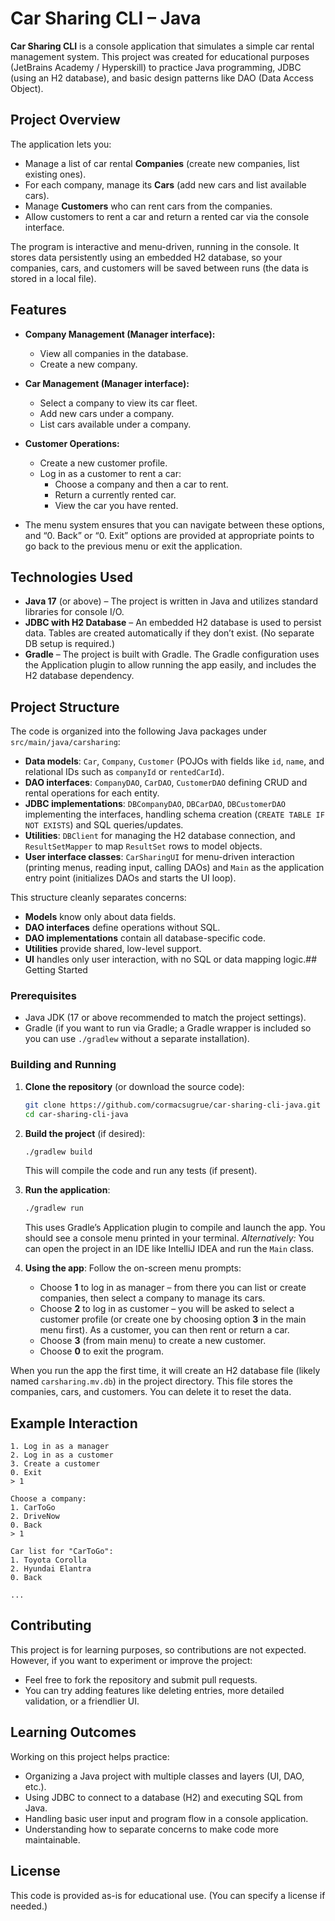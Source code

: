 # Car Sharing CLI – Java

**Car Sharing CLI** is a console application that simulates a simple car rental management system. This project was created for educational purposes (JetBrains Academy / Hyperskill) to practice Java programming, JDBC (using an H2 database), and basic design patterns like DAO (Data Access Object).

## Project Overview

The application lets you:

- Manage a list of car rental **Companies** (create new companies, list existing ones).
- For each company, manage its **Cars** (add new cars and list available cars).
- Manage **Customers** who can rent cars from the companies.
- Allow customers to rent a car and return a rented car via the console interface.

The program is interactive and menu-driven, running in the console. It stores data persistently using an embedded H2 database, so your companies, cars, and customers will be saved between runs (the data is stored in a local file).

## Features

- **Company Management (Manager interface):**

    - View all companies in the database.
    - Create a new company.

- **Car Management (Manager interface):**

    - Select a company to view its car fleet.
    - Add new cars under a company.
    - List cars available under a company.

- **Customer Operations:**

    - Create a new customer profile.
    - Log in as a customer to rent a car:
        - Choose a company and then a car to rent.
        - Return a currently rented car.
        - View the car you have rented.

- The menu system ensures that you can navigate between these options, and “0. Back” or “0. Exit” options are provided at appropriate points to go back to the previous menu or exit the application.

## Technologies Used

- **Java 17** (or above) – The project is written in Java and utilizes standard libraries for console I/O.
- **JDBC with H2 Database** – An embedded H2 database is used to persist data. Tables are created automatically if they don’t exist. (No separate DB setup is required.)
- **Gradle** – The project is built with Gradle. The Gradle configuration uses the Application plugin to allow running the app easily, and includes the H2 database dependency.

## Project Structure

The code is organized into the following Java packages under `src/main/java/carsharing`:

- **Data models**: `Car`, `Company`, `Customer` (POJOs with fields like `id`, `name`, and relational IDs such as `companyId` or `rentedCarId`).
- **DAO interfaces**: `CompanyDAO`, `CarDAO`, `CustomerDAO` defining CRUD and rental operations for each entity.
- **JDBC implementations**: `DBCompanyDAO`, `DBCarDAO`, `DBCustomerDAO` implementing the interfaces, handling schema creation (`CREATE TABLE IF NOT EXISTS`) and SQL queries/updates.
- **Utilities**: `DBClient` for managing the H2 database connection, and `ResultSetMapper` to map `ResultSet` rows to model objects.
- **User interface classes**: `CarSharingUI` for menu-driven interaction (printing menus, reading input, calling DAOs) and `Main` as the application entry point (initializes DAOs and starts the UI loop).

This structure cleanly separates concerns:

- **Models** know only about data fields.
- **DAO interfaces** define operations without SQL.
- **DAO implementations** contain all database-specific code.
- **Utilities** provide shared, low-level support.
- **UI** handles only user interaction, with no SQL or data mapping logic.## Getting Started

### Prerequisites

- Java JDK (17 or above recommended to match the project settings).
- Gradle (if you want to run via Gradle; a Gradle wrapper is included so you can use `./gradlew` without a separate installation).

### Building and Running

1. **Clone the repository** (or download the source code):

   ```bash
   git clone https://github.com/cormacsugrue/car-sharing-cli-java.git
   cd car-sharing-cli-java
   ```

2. **Build the project** (if desired):

   ```bash
   ./gradlew build
   ```

   This will compile the code and run any tests (if present).

3. **Run the application**:

   ```bash
   ./gradlew run
   ```

   This uses Gradle’s Application plugin to compile and launch the app. You should see a console menu printed in your terminal. *Alternatively:* You can open the project in an IDE like IntelliJ IDEA and run the `Main` class.

4. **Using the app**: Follow the on-screen menu prompts:

    - Choose **1** to log in as manager – from there you can list or create companies, then select a company to manage its cars.
    - Choose **2** to log in as customer – you will be asked to select a customer profile (or create one by choosing option **3** in the main menu first). As a customer, you can then rent or return a car.
    - Choose **3** (from main menu) to create a new customer.
    - Choose **0** to exit the program.

When you run the app the first time, it will create an H2 database file (likely named `carsharing.mv.db`) in the project directory. This file stores the companies, cars, and customers. You can delete it to reset the data.

## Example Interaction

```
1. Log in as a manager
2. Log in as a customer
3. Create a customer
0. Exit
> 1

Choose a company:
1. CarToGo
2. DriveNow
0. Back
> 1

Car list for "CarToGo":
1. Toyota Corolla
2. Hyundai Elantra
0. Back

...
```

## Contributing

This project is for learning purposes, so contributions are not expected. However, if you want to experiment or improve the project:

- Feel free to fork the repository and submit pull requests.
- You can try adding features like deleting entries, more detailed validation, or a friendlier UI.

## Learning Outcomes

Working on this project helps practice:

- Organizing a Java project with multiple classes and layers (UI, DAO, etc.).
- Using JDBC to connect to a database (H2) and executing SQL from Java.
- Handling basic user input and program flow in a console application.
- Understanding how to separate concerns to make code more maintainable.

## License

This code is provided as-is for educational use. (You can specify a license if needed.)

